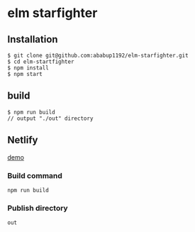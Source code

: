 # elm starfighter

## Installation

```
$ git clone git@github.com:ababup1192/elm-starfighter.git
$ cd elm-startfighter
$ npm install
$ npm start
```

## build

```
$ npm run build
// output "./out" directory
```

## Netlify

[demo](https://elm-starfighter-abab.netlify.com)

### Build command

```
npm run build
```

### Publish directory

```
out
```
